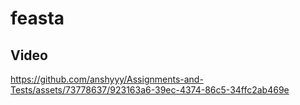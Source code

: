 # feasta

## Video
 


https://github.com/anshyyy/Assignments-and-Tests/assets/73778637/923163a6-39ec-4374-86c5-34ffc2ab469e

